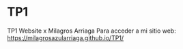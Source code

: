 # TP1
TP1 Website x Milagros Arriaga
Para acceder a mi sitio web: https://milagrosazularriaga.github.io/TP1/
